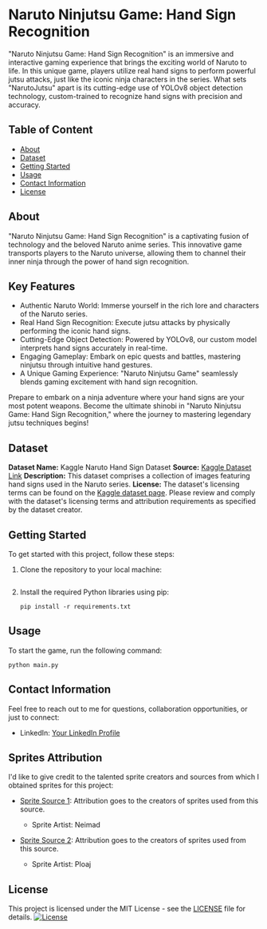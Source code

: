 # Naruto Ninjutsu Game: Hand Sign Recognition

"Naruto Ninjutsu Game: Hand Sign Recognition" is an immersive and interactive gaming experience that brings the exciting world of Naruto to life. In this unique game, players utilize real hand signs to perform powerful jutsu attacks, just like the iconic ninja characters in the series. What sets "NarutoJutsu" apart is its cutting-edge use of YOLOv8 object detection technology, custom-trained to recognize hand signs with precision and accuracy.

## Table of Content

- [About](#about)
- [Dataset](#dataset)
- [Getting Started](#getting-started)
- [Usage](#usage)
- [Contact Information](#contact-information)
- [License](#license)

## About

"Naruto Ninjutsu Game: Hand Sign Recognition" is a captivating fusion of technology and the beloved Naruto anime series. This innovative game transports players to the Naruto universe, allowing them to channel their inner ninja through the power of hand sign recognition.

## Key Features

- Authentic Naruto World: Immerse yourself in the rich lore and characters of the Naruto series.
- Real Hand Sign Recognition: Execute jutsu attacks by physically performing the iconic hand signs.
- Cutting-Edge Object Detection: Powered by YOLOv8, our custom model interprets hand signs accurately in real-time.
- Engaging Gameplay: Embark on epic quests and battles, mastering ninjutsu through intuitive hand gestures.
- A Unique Gaming Experience: "Naruto Ninjutsu Game" seamlessly blends gaming excitement with hand sign recognition.

Prepare to embark on a ninja adventure where your hand signs are your most potent weapons. Become the ultimate shinobi in "Naruto Ninjutsu Game: Hand Sign Recognition," where the journey to mastering legendary jutsu techniques begins!

## Dataset

**Dataset Name:** Kaggle Naruto Hand Sign Dataset
**Source:** [Kaggle Dataset Link](https://www.kaggle.com/datasets/vikranthkanumuru/naruto-hand-sign-dataset)
**Description:** This dataset comprises a collection of images featuring hand signs used in the Naruto series.
**License:** The dataset's licensing terms can be found on the [Kaggle dataset page](https://www.kaggle.com/datasets/vikranthkanumuru/naruto-hand-sign-dataset). Please review and comply with the dataset's licensing terms and attribution requirements as specified by the dataset creator.

## Getting Started

To get started with this project, follow these steps:

1. Clone the repository to your local machine:

   ```shell

   ```

2. Install the required Python libraries using pip:

    ```shell
    pip install -r requirements.txt
    ```

## Usage

To start the game, run the following command:

```shell
python main.py
```

## Contact Information

Feel free to reach out to me for questions, collaboration opportunities, or just to connect:

- LinkedIn: [Your LinkedIn Profile](www.linkedin.com/in/ansari-ehteesham-aqeel)

## Sprites Attribution

I'd like to give credit to the talented sprite creators and sources from which I obtained sprites for this project:

- [Sprite Source 1](https://spritedatabase.net/): Attribution goes to the creators of sprites used from this source.
  - Sprite Artist: Neimad
  
- [Sprite Source 2](https://www.spriters-resource.com/ds_dsi/narutoshinrumble/): Attribution goes to the creators of sprites used from this source.
  - Sprite Artist: Ploaj

## License

This project is licensed under the MIT License - see the [LICENSE](LICENSE) file for details.
[![License](https://img.shields.io/badge/license-MIT-blue.svg)](LICENSE)

